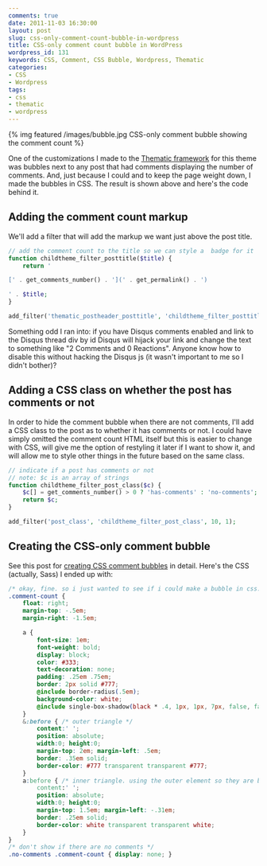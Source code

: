 ```yaml
---
comments: true
date: 2011-11-03 16:30:00
layout: post
slug: css-only-comment-count-bubble-in-wordpress
title: CSS-only comment count bubble in WordPress
wordpress_id: 131
keywords: CSS, Comment, CSS Bubble, Wordpress, Thematic
categories:
- CSS
- Wordpress
tags:
- css
- thematic
- wordpress
---
```


{% img featured /images/bubble.jpg CSS-only comment bubble showing the comment count %}

One of the customizations I made to the [Thematic framework](http://themeshaper.com/thematic/) for this theme was bubbles next to any post that had comments displaying the number of comments. And, just because I could and to keep the page weight down, I made the bubbles in CSS. The result is shown above and here's the code behind it.

<!-- more -->

## Adding the comment count markup

We'll add a filter that will add the markup we want just above the post title.

```php
// add the comment count to the title so we can style a  badge for it
function childtheme_filter_posttitle($title) {
	return '

[' . get_comments_number() . '](' . get_permalink() . ')

' . $title;
}

add_filter('thematic_postheader_posttitle', 'childtheme_filter_posttitle', 10, 1);
```

Something odd I ran into: if you have Disqus comments enabled and link to the Disqus thread div by id Disqus will hijack your link and change the text to something like "2 Comments and 0 Reactions". Anyone know how to disable this without hacking the Disqus js (it wasn't important to me so I didn't bother)?

## Adding a CSS class on whether the post has comments or not

In order to hide the comment bubble when there are not comments, I'll add a CSS class to the post as to whether it has comments or not. I could have simply omitted the comment count HTML itself but this is easier to change with CSS, will give me the option of restyling it later if I want to show it, and will allow me to style other things in the future based on the same class.

```php
// indicate if a post has comments or not
// note: $c is an array of strings
function childtheme_filter_post_class($c) {
	$c[] = get_comments_number() > 0 ? 'has-comments' : 'no-comments';
	return $c;
}

add_filter('post_class', 'childtheme_filter_post_class', 10, 1);
```

## Creating the CSS-only comment bubble

See this post for [creating CSS comment bubbles](http://nicolasgallagher.com/pure-css-speech-bubbles/) in detail. Here's the CSS (actually, Sass) I ended up with:

```css
/* okay, fine. so i just wanted to see if i could make a bubble in css... */
.comment-count {
	float: right;
	margin-top: -.5em;
	margin-right: -1.5em;

	a {
		font-size: 1em;
		font-weight: bold;
		display: block;
		color: #333;
		text-decoration: none;
		padding: .25em .75em;
		border: 2px solid #777;
		@include border-radius(.5em);
		background-color: white;
		@include single-box-shadow(black * .4, 1px, 1px, 7px, false, false);
	}
	&:before { /* outer triangle */
		content:' ';
		position: absolute;
		width:0; height:0;
		margin-top: 2em; margin-left: .5em;
		border: .35em solid;
		border-color: #777 transparent transparent #777;
	}
	a:before { /* inner triangle. using the outer element so they are both on the left */
		content:' ';
		position: absolute;
		width:0; height:0;
		margin-top: 1.5em; margin-left: -.31em;
		border: .25em solid;
		border-color: white transparent transparent white;
	}
}
/* don't show if there are no comments */
.no-comments .comment-count { display: none; }
```


